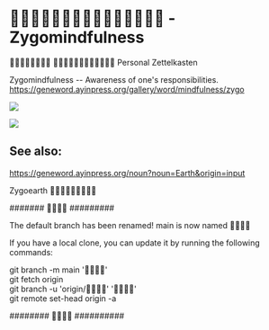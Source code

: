 #  - Zygomindfulness

 
Personal Zettelkasten

Zygomindfulness -- Awareness of one's responsibilities.<br>
https://geneword.ayinpress.org/gallery/word/mindfulness/zygo

![](.?raw=true)
<!--
# ![](.png?raw=true)
# ![](zygomindfulness.png?raw=true)
-->
![](-.?raw=true)

## See also:

https://geneword.ayinpress.org/noun?noun=Earth&origin=input

Zygoearth


#######  #########

The default branch has been renamed!
main is now named 

If you have a local clone, you can update it by running the following commands:

git branch -m main '' <br>
git fetch origin <br>
git branch -u 'origin/' '' <br>
git remote set-head origin -a <br>

########  ##########
